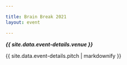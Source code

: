 ```yaml
---

title: Brain Break 2021
layout: event

---
```


<!-- rebuild 12 -->

***{{ site.data.event-details.venue }}***

{{ site.data.event-details.pitch | markdownify }}



